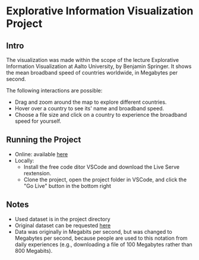 # Explorative Information Visualization Project

## Intro

The visualization was made within the scope of the lecture Explorative
Information Visualization at Aalto University, by Benjamin Springer. It shows
the mean broadband speed of countries worldwide, in Megabytes per second.

The following interactions are possible:

- Drag and zoom around the map to explore different countries.
- Hover over a country to see its' name and broadband speed.
- Choose a file size and click on a country to experience the broadband speed
  for yourself.

## Running the Project

- Online: available
  [here](https://benjaminspringer98.github.io/explorative-information-viz/)
- Locally:
  - Install the free code ditor VSCode and download the Live Serve rextension.
  - Clone the project, open the project folder in VSCode, and click the "Go
    Live" button in the bottom right

## Notes

- Used dataset is in the project directory
- Original dataset can be requested
  [here](https://worldpopulationreview.com/country-rankings/internet-speeds-by-country)
- Data was originally in Megabits per second, but was changed to Megabytes per
  second, because people are used to this notation from daily experiences (e.g.,
  downloading a file of 100 Megabytes rather than 800 Megabits).
